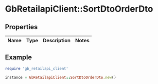 # GbRetailapiClient::SortDtoOrderDto

## Properties

| Name | Type | Description | Notes |
| ---- | ---- | ----------- | ----- |

## Example

```ruby
require 'gb_retailapi_client'

instance = GbRetailapiClient::SortDtoOrderDto.new()
```

